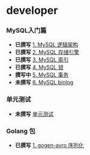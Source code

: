 # developer
### MySQL入门篇
* **已撰写** [1. MySQL 逻辑架构](database/mysql/logic-architecture.md)
* **已撰写** [2. MySQL 存储引擎](database/mysql/store-engine.md)
* **已撰写** [3. MySQL 索引](database/mysql/index.md)
* **已撰写** [4. MySQL 锁](database/mysql/lock.md)
* **撰写中** [5. MySQL 事务](database/mysql/transaction.md)
* **未撰写** [6. MySQL binlog](database/mysql/binlog.md)

### 单元测试
* **未撰写** [单元测试](development/test/index.md)



### Golang 包

* **已撰写** [1. gogen-avro 序列化](go/pkg/gogen-avro.md)
